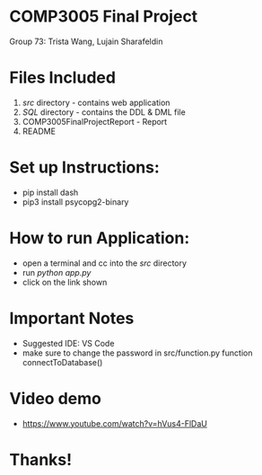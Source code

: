# COMP3005 Final Project
Group 73: Trista Wang, Lujain Sharafeldin

# Files Included
1.  _src_ directory - contains web application 
2. _SQL_ directory - contains the DDL & DML file
3. COMP3005FinalProjectReport - Report
4. README

# Set up Instructions:
- pip install dash
- pip3 install psycopg2-binary

# How to run Application:
- open a terminal and cc into the _src_ directory
- run _python app.py_
- click on the link shown

# Important Notes
- Suggested IDE: VS Code
- make sure to change the password in src/function.py function connectToDatabase()

# Video demo
- https://www.youtube.com/watch?v=hVus4-FlDaU
  
# Thanks!
